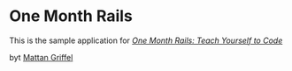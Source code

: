 # One Month Rails

This is the sample application for 
[*One Month Rails: Teach Yourself to Code*](http://onemonthrails.com)

byt [Mattan Griffel](http://mattangriffle.com)